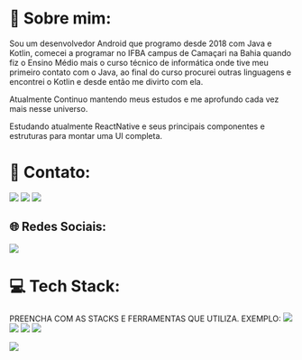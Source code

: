 # 💫 Sobre mim:

Sou um desenvolvedor Android que programo desde 2018 com Java e Kotlin, comecei a programar no IFBA campus de Camaçari na Bahia quando fiz o Ensino Médio mais o curso técnico de informática onde tive meu primeiro contato com o Java, ao final do curso procurei outras linguagens e encontrei o Kotlin e desde então me divirto com ela.

Atualmente Continuo mantendo meus estudos e me aprofundo cada vez mais nesse universo.

Estudando atualmente ReactNative e seus principais componentes e estruturas para montar uma UI completa.


# 📧 Contato:

<a href="mailto:emersonsantos1921@gmail.com"><img src="https://img.shields.io/badge/Gmail-D14836?style=for-the-badge&logo=gmail&logoColor=white"/><a/>
<a href="https://www.linkedin.com/in/emerson-dos-santos-silva-398319206/"><img src="https://img.shields.io/badge/LinkedIn-0077B5?style=for-the-badge&logo=linkedin&logoColor=white"/><a/>
<a href="https://wa.me/+5571991154541"><img src="https://img.shields.io/badge/WhatsApp-25D366?style=for-the-badge&logo=whatsapp&logoColor=white"/><a/>

## 🌐 Redes Sociais:
<a href="https://www.instagram.com/emerson_santos0.0/"><img src="https://img.shields.io/badge/Instagram-E4405F?style=for-the-badge&logo=instagram&logoColor=white"/><a/>

# 💻 Tech Stack:

PREENCHA COM AS STACKS E FERRAMENTAS QUE UTILIZA. EXEMPLO:
<img src="https://img.shields.io/badge/Android-3DDC84?style=for-the-badge&logo=android&logoColor=white"/> <img src="https://img.shields.io/badge/Kotlin-0095D5?&style=for-the-badge&logo=kotlin&logoColor=white"/>
<img src="https://img.shields.io/badge/Flutter-02569B?style=for-the-badge&logo=flutter&logoColor=white"/>
<img src="https://img.shields.io/badge/GitHub-100000?style=for-the-badge&logo=github&logoColor=white"/>

[![](https://visitcount.itsvg.in/api?id=Emerson-Santos2002&icon=0&color=0)](https://visitcount.itsvg.in)
